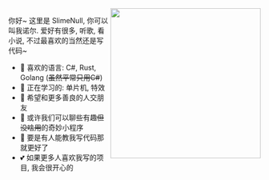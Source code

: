 
<img width="300" align="right" src="/site/coding-cat.jpg"/>

你好~ 这里是 SlimeNull, 你可以叫我诺尔. 爱好有很多, 听歌, 看小说, 不过最喜欢的当然还是写代码~


- 🌱 喜欢的语言: C#, Rust, Golang (~~虽然平常只用C#~~)
- 🔭 正在学习的: 单片机, 特效
- 👯 希望和更多善良的人交朋友
- 💬 或许我们可以聊些有趣~~但没啥用~~的奇妙小程序
- 🤔 要是有人能教我写代码那就更好了
- 💕 如果更多人喜欢我写的项目, 我会很开心的
